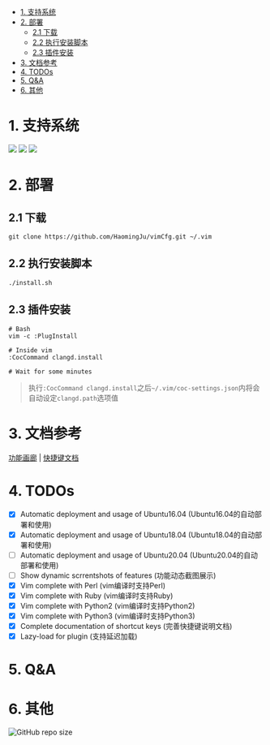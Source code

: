 <!-- vim-markdown-toc GFM -->

* [1. 支持系统](#1-支持系统)
* [2. 部署](#2-部署)
    * [2.1 下载](#21-下载)
    * [2.2 执行安装脚本](#22-执行安装脚本)
    * [2.3 插件安装](#23-插件安装)
* [3. 文档参考](#3-文档参考)
* [4. TODOs](#4-todos)
* [5. Q&A](#5-qa)
* [6. 其他](#6-其他)

<!-- vim-markdown-toc -->

# 1. 支持系统

![](https://img.shields.io/badge/Ubuntu16_04_LTS_Xenial-PASS-green.svg) ![](https://img.shields.io/badge/Ubuntu18_04_LTS_Bionic-PASS-green.svg) ![](https://img.shields.io/badge/Ubuntu20_04_LTS_Focal-NOTEST-blue.svg)

# 2. 部署

## 2.1 下载
```
git clone https://github.com/HaomingJu/vimCfg.git ~/.vim
```

## 2.2 执行安装脚本
```
./install.sh
```

## 2.3 插件安装

```
# Bash
vim -c :PlugInstall

# Inside vim
:CocCommand clangd.install

# Wait for some minutes
```

> 执行`:CocCommand clangd.install`之后`~/.vim/coc-settings.json`内将会自动设定`clangd.path`选项值


# 3. 文档参考

[功能画廊](./doc/ScreenShot.md)    |    [快捷键文档](./doc/ShortCutKey.md)

# 4. TODOs

- [x] Automatic deployment and usage of Ubuntu16.04 (Ubuntu16.04的自动部署和使用)
- [x] Automatic deployment and usage of Ubuntu18.04 (Ubuntu18.04的自动部署和使用)
- [ ] Automatic deployment and usage of Ubuntu20.04 (Ubuntu20.04的自动部署和使用)
- [ ] Show dynamic scrrentshots of features (功能动态截图展示)
- [x] Vim complete with Perl (vim编译时支持Perl)
- [x] Vim complete with Ruby (vim编译时支持Ruby)
- [x] Vim complete with Python2 (vim编译时支持Python2)
- [x] Vim complete with Python3 (vim编译时支持Python3)
- [x] Complete documentation of shortcut keys (完善快捷键说明文档)
- [x] Lazy-load for plugin (支持延迟加载)

# 5. Q&A

# 6. 其他
![GitHub repo size](https://img.shields.io/github/repo-size/HaomingJu/vimCfg) 

